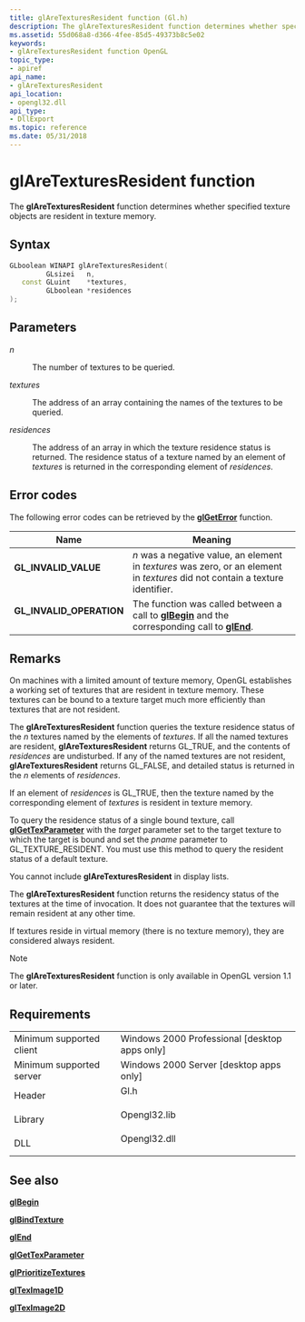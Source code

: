 ```yaml
---
title: glAreTexturesResident function (Gl.h)
description: The glAreTexturesResident function determines whether specified texture objects are resident in texture memory.
ms.assetid: 55d068a8-d366-4fee-85d5-49373b8c5e02
keywords:
- glAreTexturesResident function OpenGL
topic_type:
- apiref
api_name:
- glAreTexturesResident
api_location:
- opengl32.dll
api_type:
- DllExport
ms.topic: reference
ms.date: 05/31/2018
---
```


# glAreTexturesResident function

The **glAreTexturesResident** function determines whether specified texture objects are resident in texture memory.

## Syntax


```C++
GLboolean WINAPI glAreTexturesResident(
         GLsizei   n,
   const GLuint    *textures,
         GLboolean *residences
);
```



## Parameters

<dl> <dt>

*n* 
</dt> <dd>

The number of textures to be queried.

</dd> <dt>

*textures* 
</dt> <dd>

The address of an array containing the names of the textures to be queried.

</dd> <dt>

*residences* 
</dt> <dd>

The address of an array in which the texture residence status is returned. The residence status of a texture named by an element of *textures* is returned in the corresponding element of *residences*.

</dd> </dl>

## Error codes

The following error codes can be retrieved by the [**glGetError**](glgeterror.md) function.



| Name                                                                                                  | Meaning                                                                                                                                   |
|-------------------------------------------------------------------------------------------------------|-------------------------------------------------------------------------------------------------------------------------------------------|
| <dl> <dt>**GL\_INVALID\_VALUE**</dt> </dl>     | *n* was a negative value, an element in *textures* was zero, or an element in *textures* did not contain a texture identifier.<br/> |
| <dl> <dt>**GL\_INVALID\_OPERATION**</dt> </dl> | The function was called between a call to [**glBegin**](glbegin.md) and the corresponding call to [**glEnd**](glend.md).<br/>     |



## Remarks

On machines with a limited amount of texture memory, OpenGL establishes a working set of textures that are resident in texture memory. These textures can be bound to a texture target much more efficiently than textures that are not resident.

The **glAreTexturesResident** function queries the texture residence status of the *n* textures named by the elements of *textures*. If all the named textures are resident, **glAreTexturesResident** returns GL\_TRUE, and the contents of *residences* are undisturbed. If any of the named textures are not resident, **glAreTexturesResident** returns GL\_FALSE, and detailed status is returned in the *n* elements of *residences*.

If an element of *residences* is GL\_TRUE, then the texture named by the corresponding element of *textures* is resident in texture memory.

To query the residence status of a single bound texture, call [**glGetTexParameter**](glgettexparameter.md) with the *target* parameter set to the target texture to which the target is bound and set the *pname* parameter to GL\_TEXTURE\_RESIDENT. You must use this method to query the resident status of a default texture.

You cannot include **glAreTexturesResident** in display lists.

The **glAreTexturesResident** function returns the residency status of the textures at the time of invocation. It does not guarantee that the textures will remain resident at any other time.

If textures reside in virtual memory (there is no texture memory), they are considered always resident.

> [!Note]  
> The **glAreTexturesResident** function is only available in OpenGL version 1.1 or later.

 

## Requirements



|                                     |                                                                                         |
|-------------------------------------|-----------------------------------------------------------------------------------------|
| Minimum supported client<br/> | Windows 2000 Professional \[desktop apps only\]<br/>                              |
| Minimum supported server<br/> | Windows 2000 Server \[desktop apps only\]<br/>                                    |
| Header<br/>                   | <dl> <dt>Gl.h</dt> </dl>         |
| Library<br/>                  | <dl> <dt>Opengl32.lib</dt> </dl> |
| DLL<br/>                      | <dl> <dt>Opengl32.dll</dt> </dl> |



## See also

<dl> <dt>

[**glBegin**](glbegin.md)
</dt> <dt>

[**glBindTexture**](glbindtexture.md)
</dt> <dt>

[**glEnd**](glend.md)
</dt> <dt>

[**glGetTexParameter**](glgettexparameter.md)
</dt> <dt>

[**glPrioritizeTextures**](glprioritizetextures.md)
</dt> <dt>

[**glTexImage1D**](glteximage1d.md)
</dt> <dt>

[**glTexImage2D**](glteximage2d.md)
</dt> </dl>

 

 





